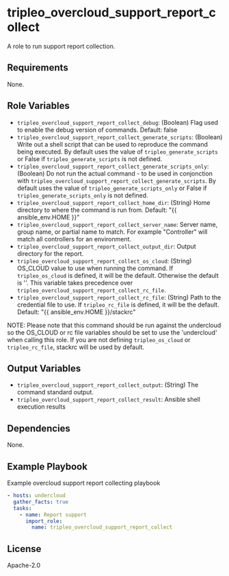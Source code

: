 tripleo_overcloud_support_report_collect
========================================

A role to run support report collection.

Requirements
------------

None.

Role Variables
--------------

* `tripleo_overcloud_support_report_collect_debug`: (Boolean) Flag used to enable the debug version of commands. Default: false
* `tripleo_overcloud_support_report_collect_generate_scripts`: (Boolean) Write out a shell script that can be used to reproduce the command being executed. By default uses the value of `tripleo_generate_scripts` or False if `tripleo_generate_scripts` is not defined.
* `tripleo_overcloud_support_report_collect_generate_scripts_only`: (Boolean) Do not run the actual command - to be used in conjonction with `tripleo_overcloud_support_report_collect_generate_scripts`. By default uses the value of `tripleo_generate_scripts_only` or False if `tripleo_generate_scripts_only` is not defined.
* `tripleo_overcloud_support_report_collect_home_dir`: (String) Home directory to where the command is run from. Default: "{{ ansible_env.HOME }}"
* `tripleo_overcloud_support_report_collect_server_name`: Server name, group name, or partial name to match. For example "Controller" will match all controllers for an environment.
* `tripleo_overcloud_support_report_collect_output_dir`: Output directory for the report.
* `tripleo_overcloud_support_report_collect_os_cloud`: (String) OS_CLOUD value to use when running the command. If `tripleo_os_cloud` is defined, it will be the default. Otherwise the default is ''. This variable takes precedence over `tripleo_overcloud_support_report_collect_rc_file`.
* `tripleo_overcloud_support_report_collect_rc_file`: (String) Path to the credential file to use. If `tripleo_rc_file` is defined, it will be the default. Default: "{{ ansible_env.HOME }}/stackrc"

NOTE: Please note that this command should be run against the undercloud so the
OS_CLOUD or rc file variables should be set to use the 'undercloud' when
calling this role. If you are not defining `tripleo_os_cloud` or `tripleo_rc_file`,
stackrc will be used by default.

Output Variables
----------------

* `tripleo_overcloud_support_report_collect_output`: (String) The command standard output.
* `tripleo_overcloud_support_report_collect_result`: Ansible shell execution results

Dependencies
------------

None.

Example Playbook
----------------

Example overcloud support report collecting playbook

```yaml
- hosts: undercloud
  gather_facts: true
  tasks:
    - name: Report support
      import_role:
        name: tripleo_overcloud_support_report_collect
```

License
-------

Apache-2.0
